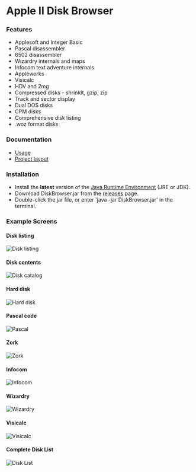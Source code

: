 # Apple II Disk Browser

### Features
- Applesoft and Integer Basic
- Pascal disassembler
- 6502 disassembler
- Wizardry internals and maps
- Infocom text adventure internals
- Appleworks
- Visicalc
- HDV and 2mg
- Compressed disks - shrinkIt, gzip, zip
- Track and sector display
- Dual DOS disks
- CPM disks
- Comprehensive disk listing
- .woz format disks

### Documentation
* [Usage](resources/usage.md)
* [Project layout](resources/structure.md)

### Installation
* Install the **latest** version of the [Java Runtime Environment](http://www.oracle.com/technetwork/java/javase/downloads/index.html) (JRE or JDK).
* Download DiskBrowser.jar from the [releases](https://github.com/dmolony/diskbrowser/releases) page.
* Double-click the jar file, or enter 'java -jar DiskBrowser.jar' in the terminal.

### Example Screens
#### Disk listing
![Disk listing](resources/disk1.png?raw=true "Disk listing")
#### Disk contents
![Disk catalog](resources/disk2.png?raw=true "Disk catalog")
#### Hard disk
![Hard disk](resources/disk3.png?raw=true "Hard disk")
#### Pascal code
![Pascal](resources/pascal.png?raw=true "Pascal")
#### Zork
![Zork](resources/zork.png?raw=true "Zork")
#### Infocom 
![Infocom](resources/planetfall.png?raw=true "Zork")
#### Wizardry
![Wizardry](resources/wizardry.png?raw=true "Wizardry")
#### Visicalc
![Visicalc](resources/visicalc.png?raw=true "Visicalc")
#### Complete Disk List
![Disk List](resources/disklist.png?raw=true "Disk List")
